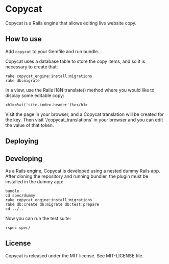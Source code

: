 # Copycat #

Copycat is a Rails engine that allows editing live website copy.

## How to use ##

Add ```copycat``` to your Gemfile and run bundle.

Copycat uses a database table to store the copy items, and so it is necessary to create that:

```
rake copycat_engine:install:migrations
rake db:migrate
```

In a view, use the Rails i18N translate() method where you would like to display some editable copy:


```erb
<h1><%=t('site.index.header')%></h1>
```

Visit the page in your browser, and a Copycat translation will be created for the key. Then visit '/copycat_translations' in your browser and you can edit the value of that token.

## Deploying ##


## Developing ##

As a Rails engine, Copycat is developed using a nested dummy Rails app. After cloning the repository and running bundler, the plugin must be installed in the dummy app:

```
bundle
cd spec/dummy
rake copycat_engine:install:migrations
rake db:create db:migrate db:test:prepare
cd ../..
```

Now you can run the test suite:

```
rspec spec/
```

## License ##

Copycat is released under the MIT license. See MIT-LICENSE file.
